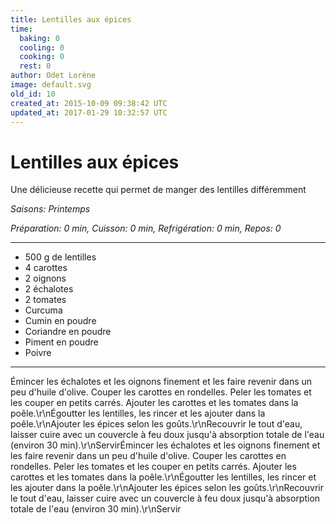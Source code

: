 ```yaml
---
title: Lentilles aux épices
time:
  baking: 0
  cooling: 0
  cooking: 0
  rest: 0
author: Odet Lorène
image: default.svg
old_id: 10
created_at: 2015-10-09 09:38:42 UTC
updated_at: 2017-01-29 10:32:57 UTC
---
```


# Lentilles aux épices

Une délicieuse recette qui permet de manger des lentilles différemment

_Saisons: Printemps_

_Préparation: 0 min, Cuisson: 0 min, Refrigération: 0 min, Repos: 0_

---

- 500 g de lentilles
- 4 carottes
- 2 oignons
- 2 échalotes
- 2 tomates
- Curcuma
- Cumin en poudre
- Coriandre en poudre
- Piment en poudre
- Poivre

---

Émincer les échalotes et les oignons finement et les faire revenir dans un peu d'huile d'olive. Couper les carottes en rondelles. Peler les tomates et les couper en petits carrés. Ajouter les carottes et les tomates dans la poêle.\r\nÉgoutter les lentilles, les rincer et les ajouter dans la poêle.\r\nAjouter les épices selon les goûts.\r\nRecouvrir le tout d'eau, laisser cuire avec un couvercle à feu doux jusqu'à absorption totale de l'eau (environ 30 min).\r\nServirÉmincer les échalotes et les oignons finement et les faire revenir dans un peu d'huile d'olive. Couper les carottes en rondelles. Peler les tomates et les couper en petits carrés. Ajouter les carottes et les tomates dans la poêle.\r\nÉgoutter les lentilles, les rincer et les ajouter dans la poêle.\r\nAjouter les épices selon les goûts.\r\nRecouvrir le tout d'eau, laisser cuire avec un couvercle à feu doux jusqu'à absorption totale de l'eau (environ 30 min).\r\nServir
